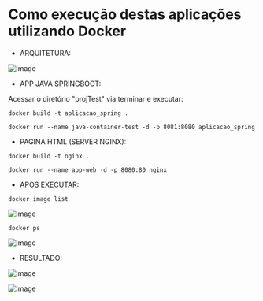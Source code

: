 # Como execução destas aplicações utilizando Docker

* ARQUITETURA:

![image](https://github.com/aannddrree/ProjectOnlineDocker/assets/8753843/455d8b3a-827e-4be7-9574-2926f4bec380)


* APP JAVA SPRINGBOOT:

Acessar o diretório "projTest" via terminar e executar:

```
docker build -t aplicacao_spring .
```

```
docker run --name java-container-test -d -p 8081:8080 aplicacao_spring 
```

* PAGINA HTML (SERVER NGINX):

```
docker build -t nginx .
```

```
docker run --name app-web -d -p 8080:80 nginx 
```

* APOS EXECUTAR:

```
docker image list
```

![image](https://github.com/aannddrree/ProjectOnlineDocker/assets/8753843/23ee726e-e975-455a-a6d3-04f35eedd3ca)

```
docker ps
```

![image](https://github.com/aannddrree/ProjectOnlineDocker/assets/8753843/d8f13b95-c961-41fc-a458-51325b9a94bd)

* RESULTADO:

![image](https://github.com/aannddrree/ProjectOnlineDocker/assets/8753843/62cd95bb-1948-48fc-8f36-cd9236a25933)

![image](https://github.com/aannddrree/ProjectOnlineDocker/assets/8753843/49802b91-6bf1-4d8c-a462-12c673567eab)
